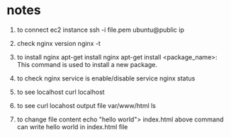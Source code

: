 # notes
1. to connect ec2 instance
  ssh -i file.pem ubuntu@public ip
2. check nginx version
     nginx -t
3. to install nginx
    apt-get install nginx
   apt-get install <package_name>: This command is used to install a new package.

4. to check nginx service is enable/disable
   service nginx status

5. to see localhost
    curl localhost

6. to see curl locahost output file
     var/www/html
     ls

7. to change file content
   echo "hello world"> index.html
   above command can write hello world in index.html file

   
